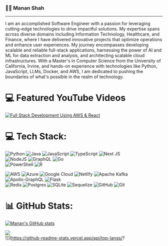 ### 🙋🏻 Manan Shah

<hr> 

I am an accomplished Software Engineer with a passion for leveraging cutting-edge technologies to drive impactful solutions. My expertise spans across diverse domains including Information Technology, Healthcare, and Finance, where I have delivered innovative projects that optimize operations and enhance user experiences. My journey encompasses developing scalable and reliable full-stack applications, harnessing the power of AI and ML for data extraction and analysis, and architecting scalable cloud infrastructures.
With a Master's in Computer Science from the University of California, Irvine, and hands-on experience with technologies like Python, JavaScript, LLMs, Docker, and AWS, I am dedicated to pushing the boundaries of what's possible in the realm of technology. 


# 💻 Featured YouTube Videos
<!-- YouTube video cards from https://github.com/DenverCoder1/github-readme-youtube-cards -->
<!-- If you want to display the latest videos, then simply follow the instructions in the above repo. -->
<!-- If you however want to select which videos display, then you can manually generate the video link by changing the below parameters in angle brackets. -->
<!-- https://ytcards.demolab.com/?id=<video ID>&title=<video+title>&lang=en&timestamp=<video publish date in Unix time format>&background_color=%230d1117&title_color=%23ffffff&stats_color=%23dedede&max_title_lines=1&width=250&border_radius=5&duration=<video duration in seconds> "<video title>") -->
<!-- BEGIN YOUTUBE-CARDS -->
[![Full Stack Development Using AWS & React](https://ytcards.demolab.com/?id=rtA9n8ot7jA&title=Full+Stack+Development+Using+AWS+&+React&lang=en&timestamp=1725258821&background_color=%230d1117&title_color=%23ffffff&stats_color=%23dedede&max_title_lines=1&width=250&border_radius=5&duration=6:52 "Full Stack Development Using AWS + React")](https://youtu.be/rtA9n8ot7jA?si=o6TVvkZwWvVY0OqM)

<!-- END YOUTUBE-CARDS -->

# 💻 Tech Stack:
![Python](https://img.shields.io/badge/python-3670A0?style=for-the-badge&logo=python&logoColor=ffdd54)
![Java](https://img.shields.io/badge/java-%23ED8B00.svg?style=for-the-badge&logo=openjdk&logoColor=white)
![JavaScript](https://img.shields.io/badge/javascript-%23323330.svg?style=for-the-badge&logo=javascript&logoColor=%23F7DF1E) 
![TypeScript](https://img.shields.io/badge/typescript-%23007ACC.svg?style=for-the-badge&logo=typescript&logoColor=white)
![Next JS](https://img.shields.io/badge/Next-black?style=for-the-badge&logo=next.js&logoColor=white) 
<br/>
![NodeJS](https://img.shields.io/badge/node.js-6DA55F?style=for-the-badge&logo=node.js&logoColor=white) 
![GraphQL](https://img.shields.io/badge/-GraphQL-E10098?style=for-the-badge&logo=graphql&logoColor=white) 
![Go](https://img.shields.io/badge/go-%2300ADD8.svg?style=for-the-badge&logo=go&logoColor=white)  
![PowerShell](https://img.shields.io/badge/PowerShell-%235391FE.svg?style=for-the-badge&logo=powershell&logoColor=white) 
![R](https://img.shields.io/badge/r-%23276DC3.svg?style=for-the-badge&logo=r&logoColor=white)  

![AWS](https://img.shields.io/badge/AWS-%23FF9900.svg?style=for-the-badge&logo=amazon-aws&logoColor=white) 
![Azure](https://img.shields.io/badge/azure-%230072C6.svg?style=for-the-badge&logo=microsoftazure&logoColor=white) 
![Google Cloud](https://img.shields.io/badge/GoogleCloud-%234285F4.svg?style=for-the-badge&logo=google-cloud&logoColor=white) 
![Netlify](https://img.shields.io/badge/netlify-%23000000.svg?style=for-the-badge&logo=netlify&logoColor=#00C7B7) 
![Apache Kafka](https://img.shields.io/badge/Apache%20Kafka-000?style=for-the-badge&logo=apachekafka) 
![Apollo-GraphQL](https://img.shields.io/badge/-ApolloGraphQL-311C87?style=for-the-badge&logo=apollo-graphql) 
![Flask](https://img.shields.io/badge/flask-%23000.svg?style=for-the-badge&logo=flask&logoColor=white) 
<br/>
![Redis](https://img.shields.io/badge/redis-%23DD0031.svg?style=for-the-badge&logo=redis&logoColor=white) 
![Postgres](https://img.shields.io/badge/postgres-%23316192.svg?style=for-the-badge&logo=postgresql&logoColor=white) 
![SQLite](https://img.shields.io/badge/sqlite-%2307405e.svg?style=for-the-badge&logo=sqlite&logoColor=white) 
![Sequelize](https://img.shields.io/badge/Sequelize-52B0E7?style=for-the-badge&logo=Sequelize&logoColor=white) 
![GitHub](https://img.shields.io/badge/github-%23121011.svg?style=for-the-badge&logo=github&logoColor=white) 
![Git](https://img.shields.io/badge/git-%23F05033.svg?style=for-the-badge&logo=git&logoColor=white)

# 📊 GitHub Stats:
[![Manan's GitHub stats](https://github-readme-stats.vercel.app/api?username=mananshah78424&show_icons=true&theme=dracula)](https://github.com/anuraghazra/github-readme-stats)




![](https://github-readme-streak-stats.herokuapp.com/?user=mananshah78424&theme=dark&hide_border=false)<br/>
![](https://github-readme-stats.vercel.app/api/top-langs/?



<!-- Proudly created with GPRM ( https://gprm.itsvg.in ) -->
